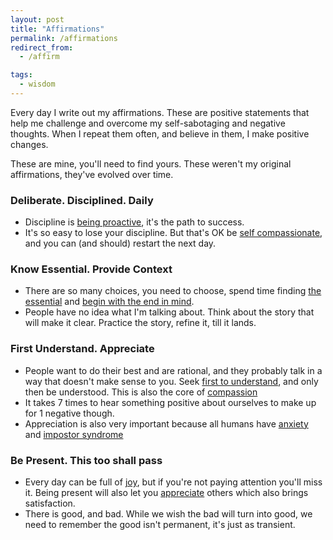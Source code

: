```yaml
---
layout: post
title: "Affirmations"
permalink: /affirmations
redirect_from:
  - /affirm

tags:
  - wisdom
---
```


Every day I write out my affirmations. These are positive statements that help me challenge and overcome my self-sabotaging and negative thoughts. When I repeat them often, and believe in them, I make positive changes.

These are mine, you'll need to find yours. These weren't my original affirmations, they've evolved over time.

### Deliberate. Disciplined. Daily

- Discipline is [being proactive](7h-c1), it's the path to success.
- It's so easy to lose your discipline. But that's OK be [self compassionate](/compassion), and you can (and should) restart the next day.

### Know Essential. Provide Context

- There are so many choices, you need to choose, spend time finding [the essential](/essential) and [begin with the end in mind](/7h-c2).
- People have no idea what I'm talking about. Think about the story that will make it clear. Practice the story, refine it, till it lands.

### First Understand. Appreciate

- People want to do their best and are rational, and they probably talk in a way that doesn't make sense to you. Seek [first to understand](/7h-c5), and only then be understood. This is also the core of [compassion](/compassion)
- It takes 7 times to hear something positive about ourselves to make up for 1 negative though.
- Appreciation is also very important because all humans have [anxiety](/anxiety) and [impostor syndrome](/imposter)

### Be Present. This too shall pass

- Every day can be full of [joy](/joy), but if you're not paying attention you'll miss it. Being present will also let you [appreciate](/appreciate) others which also brings satisfaction.
- There is good, and bad. While we wish the bad will turn into good, we need to remember the good isn't permanent, it's just as transient.
